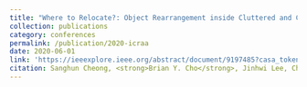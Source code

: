 ```yaml
---
title: "Where to Relocate?: Object Rearrangement inside Cluttered and Confined Environments for Robotic Manipulation"
collection: publications
category: conferences
permalink: /publication/2020-icraa
date: 2020-06-01
link: 'https://ieeexplore.ieee.org/abstract/document/9197485?casa_token=IbgHiSlhjFEAAAAA:svGMcT_vWoPFNd7CD4EwbXyvmipCb9cJi9aTD6gyDRbURG-qAJ6EFUbv-vKNYfiD0pvy9AanCA'
citation: Sanghun Cheong, <strong>Brian Y. Cho</strong>, Jinhwi Lee, Changhwan Kim, and Changjoo Nam,, &quot;Where to Relocate? Object Rearrangement inside Cluttered and Confined Environments for Robotic Manipulation&quot; <i>IEEE International Conference on Robotics and Automation</i> (ICRA 2020).
---
```

